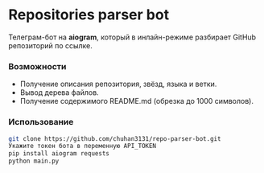 # Repositories parser bot

Телеграм-бот на **aiogram**, который в инлайн-режиме разбирает GitHub репозиторий по ссылке.  

### Возможности
- Получение описания репозитория, звёзд, языка и ветки.
- Вывод дерева файлов.
- Получение содержимого README.md (обрезка до 1000 символов).

### Использование
```bash
git clone https://github.com/chuhan3131/repo-parser-bot.git
Укажите токен бота в переменную API_TOKEN
pip install aiogram requests
python main.py
